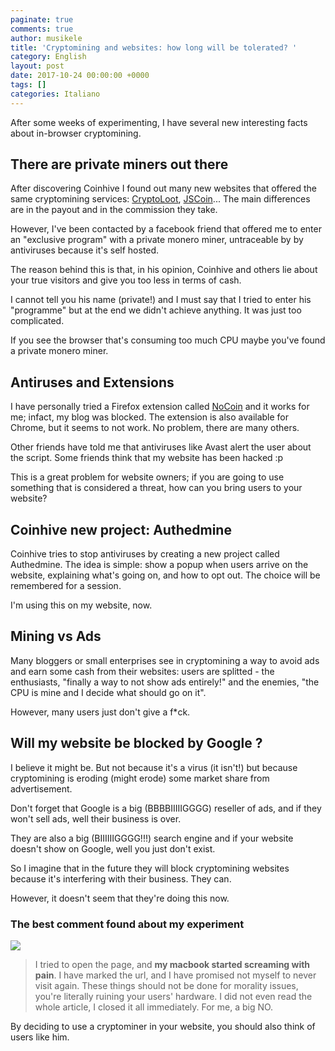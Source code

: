 ```yaml
---
paginate: true
comments: true
author: musikele
title: 'Cryptomining and websites: how long will be tolerated? '
category: English
layout: post
date: 2017-10-24 00:00:00 +0000
tags: []
categories: Italiano
---
```

After some weeks of experimenting, I have several new interesting facts about in-browser cryptomining.

## There are private miners out there

After discovering Coinhive I found out many new websites that offered the same cryptomining services: [CryptoLoot](https://www.crypto-loot.com/ "Crypto-Loot"), [JSCoin](https://jsecoin.com/)... The main differences are in the payout and in the commission they take.

However, I've been contacted by a facebook friend that offered me to enter an "exclusive program" with a private monero miner, untraceable by by antiviruses because it's self hosted.

The reason behind this is that, in his opinion, Coinhive and others lie about your true visitors and give you too less in terms of cash.

I cannot tell you his name (private!) and I must say that I tried to enter his "programme" but at the end we didn't achieve anything. It was just too complicated.

If you see the browser that's consuming too much CPU maybe you've found a private monero miner.

## Antiruses and Extensions

I have personally tried a Firefox extension called [NoCoin](https://addons.mozilla.org/it/firefox/addon/no-coin/) and it works for me; infact, my blog was blocked. The extension is also available for Chrome, but it seems to not work. No problem, there are many others.

Other friends have told me that antiviruses like Avast alert the user about the script. Some friends think that my website has been hacked :p

This is a great problem for website owners; if you are going to use something that is considered a threat, how can you bring users to your website?

## Coinhive new project: Authedmine

Coinhive tries to stop antiviruses by creating a new project called Authedmine. The idea is simple: show a popup when users arrive on the website, explaining what's going on, and how to opt out. The choice will be remembered for a session.

I'm using this on my website, now.

## Mining vs Ads

Many bloggers or small enterprises see in cryptomining a way to avoid ads and earn some cash from their websites: users are splitted - the enthusiasts, "finally a way to not show ads entirely!" and the enemies, "the CPU is mine and I decide what should go on it".

However, many users just don't give a f\*ck.

## Will my website be blocked by Google ?

I believe it might be. But not because it's a virus (it isn't!) but because cryptomining is eroding (might erode) some market share from advertisement.

Don't forget that Google is a big (BBBBIIIIIGGGG) reseller of ads, and if they won't sell ads, well their business is over.

They are also a big (BIIIIIIGGGG!!!) search engine and if your website doesn't show on Google, well you just don't exist.

So I imagine that in the future they will block cryptomining websites because it's interfering with their business. They can.

However, it doesn't seem that they're doing this now.

### The best comment found about my experiment

![]({{site.baseurl}}/images/mining-best-comment.PNG)

> I tried to open the page, and **my macbook started screaming with pain**. I have marked the url, and I have promised not myself to never visit again. These things should not be done for morality issues, you're literally ruining your users' hardware. I did not even read the whole article, I closed it all immediately. For me, a big NO.

By deciding to use a cryptominer in your website, you should also think of users like him. 